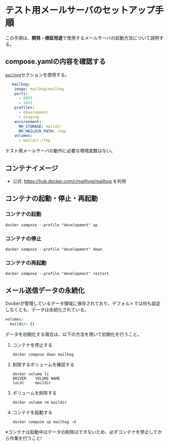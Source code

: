 # テスト用メールサーバのセットアップ手順
この手順は、**開発・検証用途**で使用するメールサーバの起動方法について説明する。

## compose.yamlの内容を確認する

[`mailhog`](/compose.yaml)セクションを使用する。
 
```yaml
   mailhog:
    image: mailhog/mailhog
    ports:
      - 8025
      - 1025
    profiles:
      - development
      - staging
    environment:
      MH_STORAGE: maildir
      MH_MAILDIR_PATH: /tmp
    volumes:
      - maildir:/tmp
```

テスト用メールサーバの動作に必要な環境変数はない。

## コンテナイメージ

 * 公式: https://hub.docker.com/r/mailhog/mailhog を利用

## コンテナの起動・停止・再起動

### コンテナの起動
```
docker compose --profile "development" up
```

### コンテナの停止
```
docker compose --profile "development" down
```

### コンテナの再起動
```
docker compose --profile "development" restart
```

## メール送信データの永続化
Dockerが管理しているデータ領域に保存されており、デフォルトでは何も設定しなくとも、データは永続化されている。

```yaml
volumes:
  maildir: {}
```

データを初期化する場合は、以下の方法を用いて初期化を行うこと。

1. コンテナを停止する
   ```
   docker compose down mailhog
   ```
2. 削除するボリュームを確認する
   ```
   docker volume ls
   DRIVER    VOLUME NAME
   local     maildir
   ```
3. ボリュームを削除する
   ```
   docker volume rm maildir
   ```
4. コンテナを起動する
   ```
   docker compose up mailhog -d
   ```

※コンテナは起動中はデータの削除はできないため、必ずコンテナを停止してから作業を行うこと!
